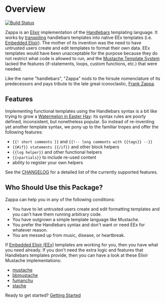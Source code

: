 # Overview

[![Build Status](https://travis-ci.com/fireproofsocks/zappa.svg?branch=master)](https://travis-ci.com/fireproofsocks/zappa)

Zappa is an [Elixir](https://elixir-lang.org/) implementation of the [Handlebars](https://handlebarsjs.com/) templating language.  It works by [transpiling](https://en.wikipedia.org/wiki/Source-to-source_compiler) handlebars templates into native EEx templates (i.e. [Embedded Elixir](https://hexdocs.pm/eex/EEx.html)).  The mother of its invention was the need to have untrusted users create and edit templates to format their own data.  EEx templates would have been unacceptable for the purpose because they do not restrict what code is allowed to run, and the [Mustache Template System](https://en.wikipedia.org/wiki/Mustache_%28template_system%29) lacked the features (if-statements, loops, custom functions, etc.) that were needed.
 
Like the name "handlebars", "Zappa" nods to the hirsute nomenclature of its predecessors and pays tribute to the late great iconoclastic, [Frank Zappa](https://en.wikipedia.org/wiki/Frank_Zappa).

## Features

Implementing functional templates using the Handlebars syntax is a bit like trying to grow a [Watermelon in Easter Hay](https://www.youtube.com/watch?v=_3cu8sDa90Y): its syntax rules are poorly defined, inconsistent, but nonetheless popular.  So instead of re-inventing yet another template syntax, we pony up to the familiar tropes and offer the following features:

- `{{! short comments }}` and `{{!-- long comments with {{tags}} --}}`
- `{{#if}} statements {{/if}}` and other block helpers
- `{{log helper}}` and other functional helpers
- `{{>partials}}` to include re-used content 
- ability to register your own helpers

See the [CHANGELOG](https://github.com/fireproofsocks/zappa/blob/master/CHANGELOG.md) for a detailed list of the currently supported features.

## Who Should Use this Package?

Zappa can help you in any of the following conditions:

- You have to let untrusted users create and edit formatting templates and you can't have them running arbitrary code.
- You have outgrown a simple template language like Mustache.
- You prefer the Handlebars syntax and don't want or need EEx for whatever reason.
- You are messed up from music, disease, or heartbreak.

If [Embedded Elixir (EEx)](https://hexdocs.pm/eex/EEx.html) templates are working for you, then you have what you need already.
If you don't need the extra logic and features that Handlebars templates provide, then you can have a look at these Elixir Mustache implementations: 

- [mustache](https://hex.pm/packages/mustache)
- [bbmustache](https://hex.pm/packages/bbmustache)
- [fumanchu](https://hex.pm/packages/fumanchu)
- [stache](https://hex.pm/packages/stache)



Ready to get started? [Getting Started](getting_started.html)
